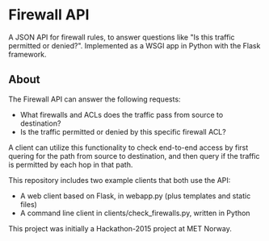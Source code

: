 # Firewall API
A JSON API for firewall rules, to answer questions like "Is this traffic permitted or denied?". Implemented as a WSGI app in Python with the Flask framework.

## About

The Firewall API can answer the following requests:
 - What firewalls and ACLs does the traffic pass from source to destination?
 - Is the traffic permitted or denied by this specific firewall ACL?

A client can utilize this functionality to check end-to-end access by first quering for the path from source to destination, and then query if the traffic is permitted by each hop in that path.

This repository includes two example clients that both use the API:
 - A web client based on Flask, in webapp.py (plus templates and static files)
 - A command line client in clients/check_firewalls.py, written in Python

This project was initially a Hackathon-2015 project at MET Norway.
